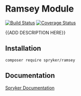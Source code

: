 # Ramsey Module
[![Build Status](https://travis-ci.org/spryker/ramsey.svg)](https://travis-ci.org/spryker/ramsey)
[![Coverage Status](https://coveralls.io/repos/github/spryker/ramsey/badge.svg)](https://coveralls.io/github/spryker/ramsey)

{{ADD DESCRIPTION HERE}}

## Installation

```
composer require spryker/ramsey
```

## Documentation

[Spryker Documentation](https://academy.spryker.com/developing_with_spryker/module_guide/modules.html)
